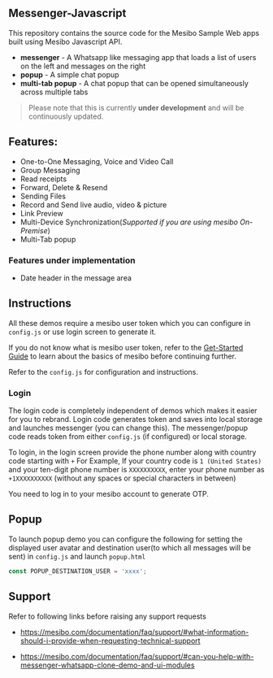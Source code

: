 ## Messenger-Javascript 
This repository contains the source code for the Mesibo Sample Web apps built using Mesibo Javascript API.

- **messenger** - A Whatsapp like messaging app that loads a list of users on the left and messages on the right 
- **popup** - A simple chat popup 
- **multi-tab popup** - A chat popup that can be opened simultaneously across multiple tabs 
 
> Please note that this is currently **under development** and will be continuously updated. 

## Features:
- One-to-One Messaging, Voice and Video Call
- Group Messaging
- Read receipts
- Forward, Delete & Resend 
- Sending Files
- Record and Send live audio, video & picture 
- Link Preview 
- Multi-Device Synchronization(*Supported if you are using mesibo On-Premise*)
- Multi-Tab popup

### Features under implementation
- Date header in the message area

## Instructions
All these demos require a mesibo user token which you can configure in `config.js` or use login screen to generate it. 

If you do not know what is mesibo user token, refer to the [Get-Started Guide](https://mesibo.com/documentation/tutorials/get-started) to learn about the basics of mesibo before continuing further. 

Refer to the `config.js` for configuration and instructions. 

### Login
The login code is completely independent of demos which makes it easier for you to rebrand. Login code generates token and saves into local storage and launches messenger (you can change this). The messenger/popup code reads token from either `config.js` (if configured) or local storage.

To login, in the login screen provide the phone number along with country code starting with `+` For Example, If your country code is `1 (United States)` and your ten-digit phone number is `XXXXXXXXXX`, enter your phone number as `+1XXXXXXXXXX` (without any spaces or special characters in between)

You need to log in to your mesibo account to generate OTP. 

## Popup
To launch popup demo you can configure the following for setting the displayed user avatar and destination user(to which all messages will be sent) in `config.js` and launch `popup.html`

```javascript
const POPUP_DESTINATION_USER = 'xxxx';
```

## Support
Refer to following links before raising any support requests

- https://mesibo.com/documentation/faq/support/#what-information-should-i-provide-when-requesting-technical-support 

- https://mesibo.com/documentation/faq/support/#can-you-help-with-messenger-whatsapp-clone-demo-and-ui-modules



